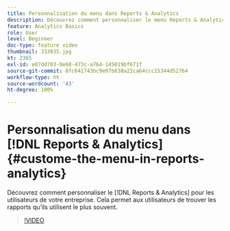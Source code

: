 ```yaml
---
title: Personnalisation du menu dans Reports & Analytics
description: Découvrez comment personnaliser le menu Reports & Analytics pour les utilisateurs de votre entreprise.
feature: Analytics Basics
role: User
level: Beginner
doc-type: feature video
thumbnail: 333035.jpg
kt: 2365
exl-id: e07dd703-0e68-473c-a764-145019bf671f
source-git-commit: 8fc641743bc9e07b838a22ca64ccc15344d52764
workflow-type: ht
source-wordcount: '43'
ht-degree: 100%

---
```


# Personnalisation du menu dans [!DNL Reports & Analytics] {#custome-the-menu-in-reports-analytics}

Découvrez comment personnaliser le [!DNL Reports & Analytics] pour les utilisateurs de votre entreprise. Cela permet aux utilisateurs de trouver les rapports qu’ils utilisent le plus souvent.

>[!VIDEO](https://video.tv.adobe.com/v/333035/?quality=12&learn=on)

